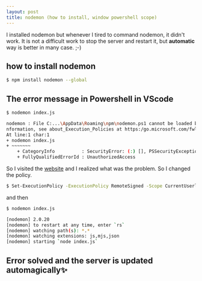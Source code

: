 ```yaml
---
layout: post
title: nodemon (how to install, window powershell scope)
---
```


I installed nodemon but whenever I tired to command nodemon, it didn't work.
It is not a difficult work to stop the server and restart it, but **automatic** way is better in many case. ;-)


## how to install nodemon
```bash
$ npm install nodemon --global
```

## The error message in Powershell in VScode

```bash
$ nodemon index.js

nodemon : File C:...\AppData\Roaming\npm\nodemon.ps1 cannot be loaded because running scripts is disabled on this system. For more i
nformation, see about_Execution_Policies at https:/go.microsoft.com/fwlink/?LinkID=135170.
At line:1 char:1
+ nodemon index.js
+ ~~~~~~~
    + CategoryInfo          : SecurityError: (:) [], PSSecurityException
    + FullyQualifiedErrorId : UnauthorizedAccess 
```
So I visited the [website](https:/go.microsoft.com/fwlink/?LinkID=135170) and I realized what was the problem. So I changed the policy.

```bash
$ Set-ExecutionPolicy -ExecutionPolicy RemoteSigned -Scope CurrentUserlass
```
and then
```bash
$ nodemon index.js

[nodemon] 2.0.20
[nodemon] to restart at any time, enter `rs`
[nodemon] watching path(s): *.*
[nodemon] watching extensions: js,mjs,json
[nodemon] starting `node index.js`
```
## Error solved and the server is updated automagically✨
